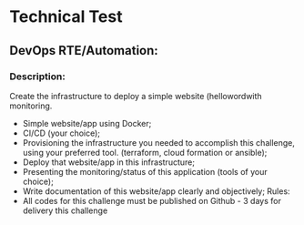 # Technical Test
## DevOps RTE/Automation:

### Description:

Create the infrastructure to deploy a simple website (hellowordwith monitoring.

- Simple website/app using Docker;
- CI/CD (your choice);
- Provisioning the infrastructure you needed to accomplish this challenge, using your preferred tool. (terraform, cloud formation or ansible);
- Deploy that website/app in this infrastructure;
- Presenting the monitoring/status of this application (tools of your choice);
- Write documentation of this website/app clearly and objectively;
Rules:
- All codes for this challenge must be published on Github - 3 days for delivery this challenge

